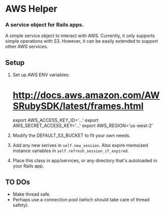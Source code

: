 # AWS Helper
### A service object for Rails apps.

A simple service object to interact with AWS.  Currently, it only supports simple operations with S3.  However, it can be easily extended to support other AWS services.

## Setup
1.  Set up AWS ENV variables:

    # http://docs.aws.amazon.com/AWSRubySDK/latest/frames.html
    export AWS_ACCESS_KEY_ID='...'
    export AWS_SECRET_ACCESS_KEY='...'
    export AWS_REGION='us-west-2'

2.  Modify the DEFAULT_S3_BUCKET to fit your own needs.
3.  Add any new serives in `self.new_session`.  Also expire memoized instance variables in `self.refresh_session_if_expired`.
4.  Place this class in app/services, or any directory that's autoloaded in your Rails app.

## TO DOs
* Make thread safe.
* Perhaps use a connection pool (which should take care of thread safety).